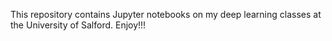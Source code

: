 This repository contains Jupyter notebooks on my deep learning classes at the University of Salford.
Enjoy!!!
